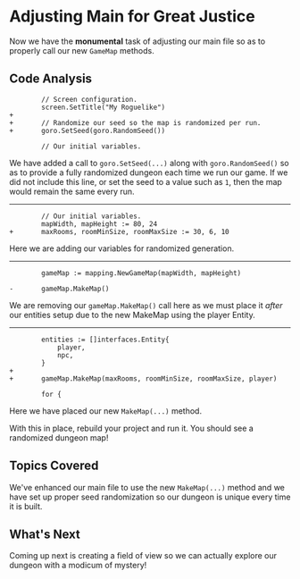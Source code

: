 # Adjusting Main for Great Justice
Now we have the **monumental** task of adjusting our main file so as to properly call our new `GameMap` methods.

## Code Analysis

```
		// Screen configuration.
		screen.SetTitle("My Roguelike")
+
+		// Randomize our seed so the map is randomized per run.
+		goro.SetSeed(goro.RandomSeed())

		// Our initial variables.
```
We have added a call to `goro.SetSeed(...)` along with `goro.RandomSeed()` so as to provide a fully randomized dungeon each time we run our game. If we did not include this line, or set the seed to a value such as `1`, then the map would remain the same every run.

---
```
		// Our initial variables.
		mapWidth, mapHeight := 80, 24
+		maxRooms, roomMinSize, roomMaxSize := 30, 6, 10
```
Here we are adding our variables for randomized generation.

---
```
		gameMap := mapping.NewGameMap(mapWidth, mapHeight)

-		gameMap.MakeMap()

```
We are removing our `gameMap.MakeMap()` call here as we must place it _after_ our entities setup due to the new MakeMap using the player Entity.

---
```
		entities := []interfaces.Entity{
			player,
			npc,
		}
+
+		gameMap.MakeMap(maxRooms, roomMinSize, roomMaxSize, player)

		for {
```
Here we have placed our new `MakeMap(...)` method.

With this in place, rebuild your project and run it. You should see a randomized dungeon map!

## Topics Covered
We've enhanced our main file to use the new `MakeMap(...)` method and we have set up proper seed randomization so our dungeon is unique every time it is built.

## What's Next
Coming up next is creating a field of view so we can actually explore our dungeon with a modicum of mystery!
